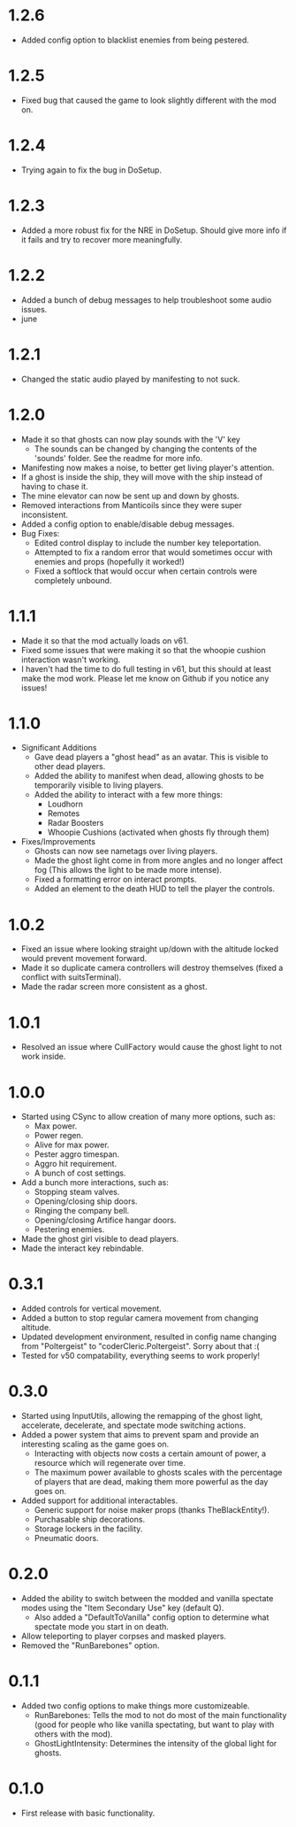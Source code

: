 # 1.2.6
- Added config option to blacklist enemies from being pestered.
# 1.2.5
- Fixed bug that caused the game to look slightly different with the mod on.
# 1.2.4
- Trying again to fix the bug in DoSetup.
# 1.2.3
- Added a more robust fix for the NRE in DoSetup. Should give more info if it fails and try to recover more meaningfully.
# 1.2.2
- Added a bunch of debug messages to help troubleshoot some audio issues.
- june
# 1.2.1
- Changed the static audio played by manifesting to not suck.
# 1.2.0
- Made it so that ghosts can now play sounds with the 'V' key
  - The sounds can be changed by changing the contents of the 'sounds' folder. See the readme for more info.
- Manifesting now makes a noise, to better get living player's attention.
- If a ghost is inside the ship, they will move with the ship instead of having to chase it.
- The mine elevator can now be sent up and down by ghosts.
- Removed interactions from Manticoils since they were super inconsistent.
- Added a config option to enable/disable debug messages.
- Bug Fixes:
  - Edited control display to include the number key teleportation.
  - Attempted to fix a random error that would sometimes occur with enemies and props (hopefully it worked!)
  - Fixed a softlock that would occur when certain controls were completely unbound.
# 1.1.1
- Made it so that the mod actually loads on v61.
- Fixed some issues that were making it so that the whoopie cushion interaction wasn't working.
- I haven't had the time to do full testing in v61, but this should at least make the mod work. Please let me know on Github if you notice any issues!
# 1.1.0
- Significant Additions
  - Gave dead players a "ghost head" as an avatar. This is visible to other dead players.
  - Added the ability to manifest when dead, allowing ghosts to be temporarily visible to living players.
  - Added the ability to interact with a few more things:
    - Loudhorn
    - Remotes
    - Radar Boosters
    - Whoopie Cushions (activated when ghosts fly through them)
- Fixes/Improvements
  - Ghosts can now see nametags over living players.
  - Made the ghost light come in from more angles and no longer affect fog (This allows the light to be made more intense).
  - Fixed a formatting error on interact prompts.
  - Added an element to the death HUD to tell the player the controls.
# 1.0.2
- Fixed an issue where looking straight up/down with the altitude locked would prevent movement forward.
- Made it so duplicate camera controllers will destroy themselves (fixed a conflict with suitsTerminal).
- Made the radar screen more consistent as a ghost.
# 1.0.1
- Resolved an issue where CullFactory would cause the ghost light to not work inside.
# 1.0.0
- Started using CSync to allow creation of many more options, such as:
  - Max power.
  - Power regen.
  - Alive for max power.
  - Pester aggro timespan.
  - Aggro hit requirement.
  - A bunch of cost settings.
- Add a bunch more interactions, such as:
  - Stopping steam valves.
  - Opening/closing ship doors.
  - Ringing the company bell.
  - Opening/closing Artifice hangar doors.
  - Pestering enemies.
- Made the ghost girl visible to dead players.
- Made the interact key rebindable.
# 0.3.1
- Added controls for vertical movement.
- Added a button to stop regular camera movement from changing altitude.
- Updated development environment, resulted in config name changing from "Poltergeist" to "coderCleric.Poltergeist". Sorry about that :(
- Tested for v50 compatability, everything seems to work properly!
# 0.3.0
- Started using InputUtils, allowing the remapping of the ghost light, accelerate, decelerate, and spectate mode switching actions.
- Added a power system that aims to prevent spam and provide an interesting scaling as the game goes on.
	- Interacting with objects now costs a certain amount of power, a resource which will regenerate over time.
	- The maximum power available to ghosts scales with the percentage of players that are dead, making them more powerful as the day goes on.
- Added support for additional interactables.
	- Generic support for noise maker props (thanks TheBlackEntity!).
	- Purchasable ship decorations.
	- Storage lockers in the facility.
	- Pneumatic doors.
# 0.2.0
- Added the ability to switch between the modded and vanilla spectate modes using the "Item Secondary Use" key (default Q).
	- Also added a "DefaultToVanilla" config option to determine what spectate mode you start in on death.
- Allow teleporting to player corpses and masked players.
- Removed the "RunBarebones" option.
# 0.1.1
- Added two config options to make things more customizeable.
	- RunBarebones: Tells the mod to not do most of the main functionality (good for people who like vanilla spectating, but want to play with others with the mod).
	- GhostLightIntensity: Determines the intensity of the global light for ghosts.
# 0.1.0
- First release with basic functionality.
